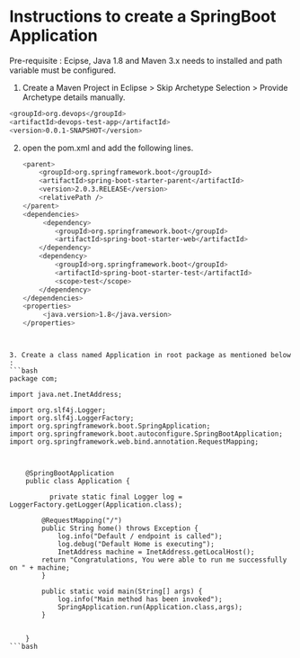# Instructions to create a SpringBoot Application

Pre-requisite : Ecipse, Java 1.8 and Maven 3.x needs to installed and path variable must be configured.

1. Create a Maven Project in Eclipse > Skip Archetype Selection > Provide Archetype details manually.
```bash
<groupId>org.devops</groupId>
<artifactId>devops-test-app</artifactId>
<version>0.0.1-SNAPSHOT</version>
 ```

2. open the pom.xml and add the following lines.
    ```bash
    <parent>
        <groupId>org.springframework.boot</groupId>
        <artifactId>spring-boot-starter-parent</artifactId>
        <version>2.0.3.RELEASE</version>
        <relativePath />
    </parent>
  	<dependencies>
		 <dependency>
		    <groupId>org.springframework.boot</groupId>
		    <artifactId>spring-boot-starter-web</artifactId>
		</dependency>
		<dependency>
		    <groupId>org.springframework.boot</groupId>
		    <artifactId>spring-boot-starter-test</artifactId>
		    <scope>test</scope>
		</dependency>
	</dependencies>
	<properties>
		 <java.version>1.8</java.version>
	</properties>
```


3. Create a class named Application in root package as mentioned below : 
```bash
package com;

import java.net.InetAddress;

import org.slf4j.Logger;
import org.slf4j.LoggerFactory;
import org.springframework.boot.SpringApplication;
import org.springframework.boot.autoconfigure.SpringBootApplication;
import org.springframework.web.bind.annotation.RequestMapping;



	@SpringBootApplication
	public class Application {

		  private static final Logger log = LoggerFactory.getLogger(Application.class);

		@RequestMapping("/")
	    public String home() throws Exception {
			log.info("Default / endpoint is called");
			log.debug("Default Home is executing");
			InetAddress machine = InetAddress.getLocalHost();
		return "Congratulations, You were able to run me successfully on " + machine;
	    }

		public static void main(String[] args) {
			log.info("Main method has been invoked");
			SpringApplication.run(Application.class,args);
		}


	}
```bash

